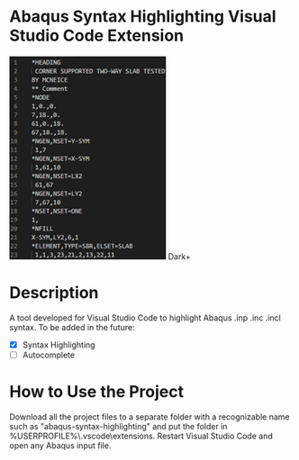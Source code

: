 # Abaqus Syntax Highlighting Visual Studio Code Extension
![Syntax Highlighting Image](https://github.com/MartinHvi/abaqus-syntax-highlighting/blob/main/SyntaxHighlighting.gif)
Dark+
# Description
A tool developed for Visual Studio Code to highlight Abaqus .inp .inc .incl syntax.
To be added in the future:
 - [x] Syntax Highlighting
 - [ ] Autocomplete
# How to Use the Project
Download all the project files to a separate folder with a recognizable name such as "abaqus-syntax-highlighting" and put the folder in %USERPROFILE%\\.vscode\extensions.
Restart Visual Studio Code and open any Abaqus input file.
